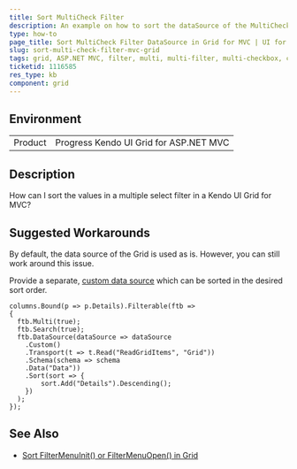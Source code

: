 ```yaml
---
title: Sort MultiCheck Filter
description: An example on how to sort the dataSource of the MultiCheck filter in a Kendo UI Grid for MVC.
type: how-to
page_title: Sort MultiCheck Filter DataSource in Grid for MVC | UI for ASP.NET MVC
slug: sort-multi-check-filter-mvc-grid
tags: grid, ASP.NET MVC, filter, multi, multi-filter, multi-checkbox, checkbox, not sorted
ticketid: 1116585
res_type: kb
component: grid
---
```


## Environment

<table>
 <tr>
  <td>Product</td>
  <td>Progress Kendo UI Grid for ASP.NET MVC</td>
 </tr>
</table>

## Description

How can I sort the values in a multiple select filter in a Kendo UI Grid for MVC? 

## Suggested Workarounds

By default, the data source of the Grid is used as is. However, you can still work around this issue.

Provide a separate, [custom data source](http://docs.telerik.com/aspnet-mvc/getting-started/custom-datasource#initial-setup) which can be sorted in the desired sort order.

```
columns.Bound(p => p.Details).Filterable(ftb =>
{
  ftb.Multi(true);
  ftb.Search(true);
  ftb.DataSource(dataSource => dataSource
    .Custom()
    .Transport(t => t.Read("ReadGridItems", "Grid"))
    .Schema(schema => schema
    .Data("Data"))
    .Sort(sort => {
        sort.Add("Details").Descending();
    })
  );
});
```

## See Also

* [Sort FilterMenuInit() or FilterMenuOpen() in Grid](http://docs.telerik.com/kendo-ui/controls/data-management/grid/how-to/filtering/sort-multi-checkbox-filter)  
